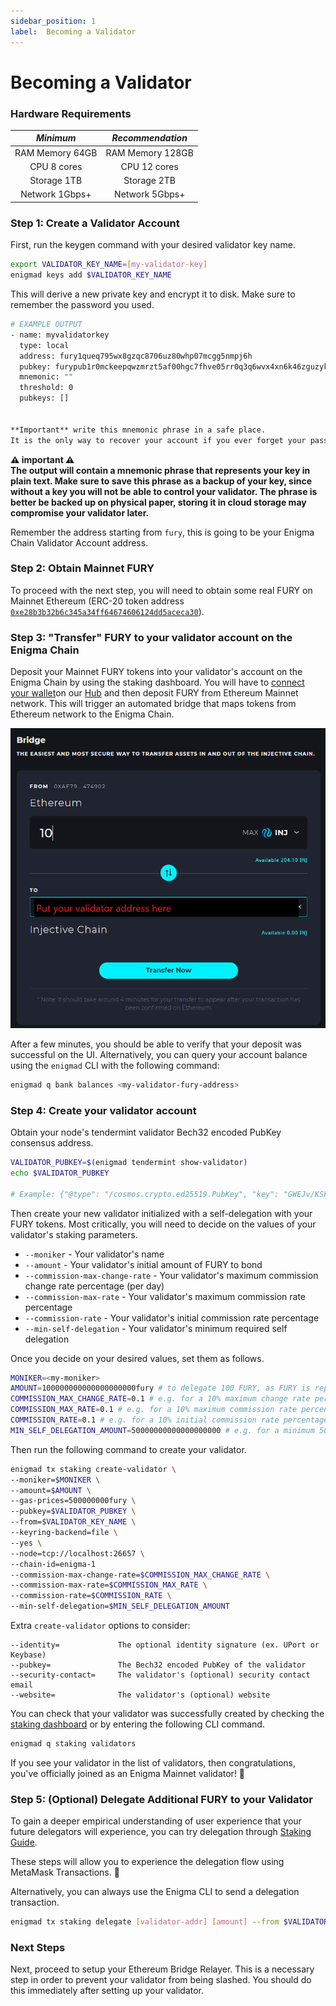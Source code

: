 ```yaml
---
sidebar_position: 1
label:  Becoming a Validator
---
```


# Becoming a Validator

### Hardware Requirements

| *Minimum* | *Recommendation* | 
| :---: | :---: |
| RAM Memory  64GB  | RAM Memory 128GB |
| CPU 8 cores  | CPU 12 cores  |
| Storage 1TB  | Storage 2TB  |
| Network 1Gbps+  | Network 5Gbps+  |

### Step 1: Create a Validator Account

First, run the keygen command with your desired validator key name.   

```bash
export VALIDATOR_KEY_NAME=[my-validator-key]
enigmad keys add $VALIDATOR_KEY_NAME
```

This will derive a new private key and encrypt it to disk. Make sure to remember the password you used.

```bash
# EXAMPLE OUTPUT
- name: myvalidatorkey
  type: local
  address: fury1queq795wx8gzqc8706uz80whp07mcgg5nmpj6h
  pubkey: furypub1r0mckeepqwzmrzt5af00hgc7fhve05rr0q3q6wvx4xn6k46zguzykdszg6cnu0zca4q
  mnemonic: ""
  threshold: 0
  pubkeys: []


**Important** write this mnemonic phrase in a safe place.
It is the only way to recover your account if you ever forget your password.
```

**⚠️ important ⚠️  
The output will contain a mnemonic phrase that represents your key in plain text. Make sure to save this phrase as a backup of your key, since without a key you will not be able to control your validator. The phrase is better be backed up on physical paper, storing it in cloud storage may compromise your validator later.**

Remember the address starting from `fury`, this is going to be your Enigma Chain Validator Account address.

### Step 2: Obtain Mainnet FURY

To proceed with the next step, you will need to obtain some real FURY on Mainnet Ethereum (ERC-20 token address [`0xe28b3b32b6c345a34ff64674606124dd5aceca30`](https://etherscan.io/token/0xe28b3b32b6c345a34ff64674606124dd5aceca30)).

### Step 3: "Transfer" FURY to your validator account on the Enigma Chain

Deposit your Mainnet FURY tokens into your validator's account on the Enigma Chain by using the staking dashboard. You will have to [connect your wallet](https://medium.com/enigma-labs/enigma-hub-guide-9a14f09f6a7d)on our [Hub](https://hub.enigma.network/bridge) and then deposit FURY from Ethereum Mainnet network. This will trigger an automated bridge that maps tokens from Ethereum network to the Enigma Chain.

![validator-transfer](./bridge-transfer.png)

After a few minutes, you should be able to verify that your deposit was successful on the UI. Alternatively, you can query your account balance using the `enigmad` CLI with the following command:

```bash
enigmad q bank balances <my-validator-fury-address>
```

### Step 4: Create your validator account

Obtain your node's tendermint validator Bech32 encoded PubKey consensus address.

```bash
VALIDATOR_PUBKEY=$(enigmad tendermint show-validator)
echo $VALIDATOR_PUBKEY

# Example: {"@type": "/cosmos.crypto.ed25519.PubKey", "key": "GWEJv/KSFhUUcKBWuf9TTT3Ful+3xV/1lFhchyW1TZ8="}
```

Then create your new validator initialized with a self-delegation with your FURY tokens. Most critically, you will need to decide on the values of your validator's staking parameters.

* `--moniker` - Your validator's name
* `--amount` -  Your validator's initial amount of FURY to bond
* `--commission-max-change-rate` - Your validator's maximum commission change rate percentage (per day)
* `--commission-max-rate` - Your validator's maximum commission rate percentage
* `--commission-rate` - Your validator's initial commission rate percentage
* `--min-self-delegation` - Your validator's minimum required self delegation

Once you decide on your desired values, set them as follows.
```bash
MONIKER=<my-moniker>
AMOUNT=100000000000000000000fury # to delegate 100 FURY, as FURY is represented with 18 decimals.  
COMMISSION_MAX_CHANGE_RATE=0.1 # e.g. for a 10% maximum change rate percentage per day
COMMISSION_MAX_RATE=0.1 # e.g. for a 10% maximum commission rate percentage
COMMISSION_RATE=0.1 # e.g. for a 10% initial commission rate percentage
MIN_SELF_DELEGATION_AMOUNT=50000000000000000000 # e.g. for a minimum 50 FURY self delegation required on the validator
```

Then run the following command to create your validator.

```bash
enigmad tx staking create-validator \
--moniker=$MONIKER \
--amount=$AMOUNT \
--gas-prices=500000000fury \
--pubkey=$VALIDATOR_PUBKEY \
--from=$VALIDATOR_KEY_NAME \
--keyring-backend=file \
--yes \
--node=tcp://localhost:26657 \
--chain-id=enigma-1
--commission-max-change-rate=$COMMISSION_MAX_CHANGE_RATE \
--commission-max-rate=$COMMISSION_MAX_RATE \
--commission-rate=$COMMISSION_RATE \
--min-self-delegation=$MIN_SELF_DELEGATION_AMOUNT
```

Extra `create-validator` options to consider:

```
--identity=        		The optional identity signature (ex. UPort or Keybase)
--pubkey=          		The Bech32 encoded PubKey of the validator
--security-contact=		The validator's (optional) security contact email
--website=         		The validator's (optional) website
```

You can check that your validator was successfully created by checking the [staking dashboard](https://staking.enigma.network/validators) or by entering the following CLI command.

```bash
enigmad q staking validators
```

If you see your validator in the list of validators, then congratulations, you've officially joined as an Enigma Mainnet validator! 🎉


### Step 5: (Optional) Delegate Additional FURY to your Validator

To gain a deeper empirical understanding of user experience that your future delegators will experience, you can try delegation through [Staking Guide](https://medium.com/enigma-labs/enigma-hub-guide-9a14f09f6a7d).

These steps will allow you to experience the delegation flow using MetaMask Transactions. 🦊

Alternatively, you can always use the Enigma CLI to send a delegation transaction.  

```bash
enigmad tx staking delegate [validator-addr] [amount] --from $VALIDATOR_KEY_NAME --keyring-backend=file --yes --node=tcp://localhost:26657
```

### Next Steps

Next, proceed to setup your Ethereum Bridge Relayer. This is a necessary step in order to prevent your validator from being slashed. You should do this immediately after setting up your validator.
